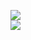 [![](https://img.shields.io/badge/Made%20With-Github%20Spray-lightgrey.svg?style=for-the-badge&logo=github)](https://github.com/Annihil/github-spray#644)  
[![](https://i.imgur.com/2DrTn0Z.gif)](https://github.com/Annihil/github-spray)